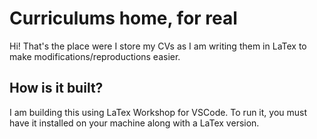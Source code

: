 # Curriculums home, for real

Hi! That's the place were I store my CVs as I am writing them in LaTex to make modifications/reproductions easier.

## How is it built?

I am building this using LaTex Workshop for VSCode. To run it, you must have it installed on your machine along with a LaTex version.
